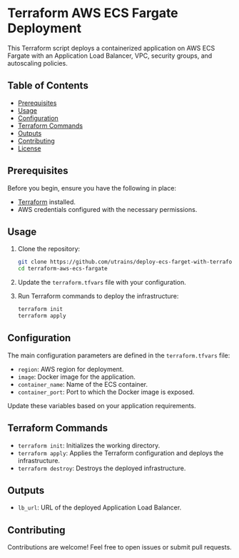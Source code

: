 

# Terraform AWS ECS Fargate Deployment

This Terraform script deploys a containerized application on AWS ECS Fargate with an Application Load Balancer, VPC, security groups, and autoscaling policies.

## Table of Contents

- [Prerequisites](#prerequisites)
- [Usage](#usage)
- [Configuration](#configuration)
- [Terraform Commands](#terraform-commands)
- [Outputs](#outputs)
- [Contributing](#contributing)
- [License](#license)

## Prerequisites

Before you begin, ensure you have the following in place:

- [Terraform](https://www.terraform.io/) installed.
- AWS credentials configured with the necessary permissions.

## Usage

1. Clone the repository:

   ```bash
   git clone https://github.com/utrains/deploy-ecs-farget-with-terraform.git
   cd terraform-aws-ecs-fargate
   ```

2. Update the `terraform.tfvars` file with your configuration.

3. Run Terraform commands to deploy the infrastructure:

   ```bash
   terraform init
   terraform apply
   ```

## Configuration

The main configuration parameters are defined in the `terraform.tfvars` file:

- `region`: AWS region for deployment.
- `image`: Docker image for the application.
- `container_name`: Name of the ECS container.
- `container_port`: Port to which the Docker image is exposed.

Update these variables based on your application requirements.

## Terraform Commands

- `terraform init`: Initializes the working directory.
- `terraform apply`: Applies the Terraform configuration and deploys the infrastructure.
- `terraform destroy`: Destroys the deployed infrastructure.

## Outputs

- `lb_url`: URL of the deployed Application Load Balancer.

## Contributing

Contributions are welcome! Feel free to open issues or submit pull requests.



